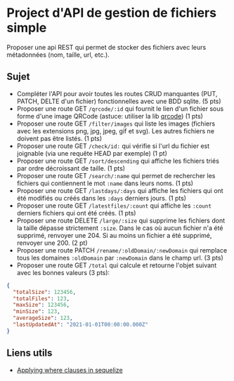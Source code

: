 # Project d'API de gestion de fichiers simple

Proposer une api REST qui permet de stocker des fichiers avec leurs métadonnées (nom, taille, url, etc.).

## Sujet

- Compléter l'API pour avoir toutes les routes CRUD manquantes (PUT, PATCH, DELTE d'un fichier) fonctionnelles avec une BDD sqlite. (5 pts)
- Proposer une route GET `/qrcode/:id` qui fournit le lien d'un fichier sous forme d'une image QRCode (astuce: utiliser la lib [qrcode](https://www.npmjs.com/package/qrcode)) (1 pts)
- Proposer une route GET `/filter/images` qui liste les images (fichiers avec les extensions png, jpg, jpeg, gif et svg). Les autres fichiers ne doivent pas être listés. (1 pts)
- Proposer une route GET `/check/id:` qui vérifie si l'url du fichier est joignable (via une requête HEAD par exemple) (1 pt)
- Proposer une route GET `/sort/descending` qui affiche les fichiers triés par ordre décroissant de taille. (1 pts)
- Proposer une route GET `/search/:name` qui permet de rechercher les fichiers qui contiennent le mot `:name` dans leurs noms. (1 pts)
- Proposer une route GET `/lastdays/:days` qui affiche les fichiers qui ont été modifiés ou créés dans les `:days` derniers jours. (1 pts)
- Proposer une route GET `/latestfiles/:count` qui affiche les `:count` derniers fichiers qui ont été créés. (1 pts)
- Proposer une route DELETE `/large/:size` qui supprime les fichiers dont la taille dépasse strictement `:size`. Dans le cas où aucun fichier n'a été supprimé, renvoyer une 204. Si au moins un fichier a été supprimé, renvoyer une 200. (2 pt)
- Proposer une route PATCH `/rename/:oldDomain/:newDomain` qui remplace tous les domaines `:oldDomain` par `:newDomain` dans le champ url. (3 pts)
- Proposer une route GET `/total` qui calcule et retourne l'objet suivant avec les bonnes valeurs (3 pts):

```json
{
  "totalSize": 123456,
  "totalFiles": 123,
  "maxSize": 123456,
  "minSize": 123,
  "averageSize": 123,
  "lastUpdatedAt": "2021-01-01T00:00:00.000Z"
}
```

## Liens utils

- [Applying where clauses in sequelize](https://sequelize.org/docs/v6/core-concepts/model-querying-basics/#applying-where-clauses)
